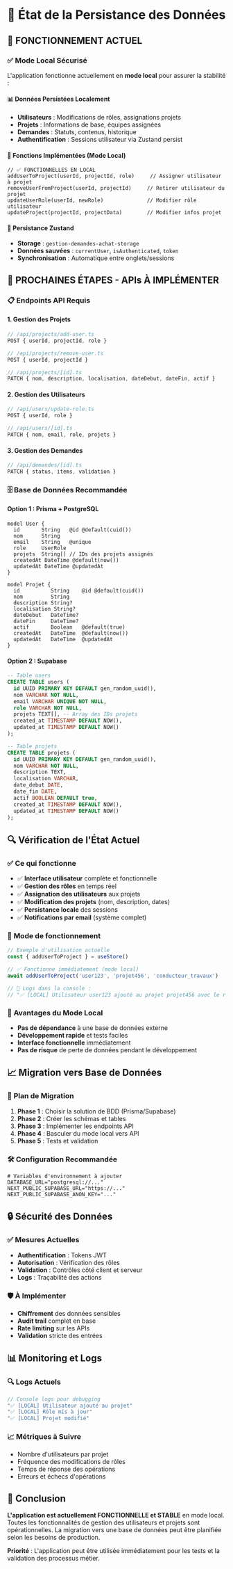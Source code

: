 # 💾 État de la Persistance des Données

## 🔄 **FONCTIONNEMENT ACTUEL**

### ✅ **Mode Local Sécurisé**
L'application fonctionne actuellement en **mode local** pour assurer la stabilité :

#### 📊 **Données Persistées Localement**
- **Utilisateurs** : Modifications de rôles, assignations projets
- **Projets** : Informations de base, équipes assignées
- **Demandes** : Statuts, contenus, historique
- **Authentification** : Sessions utilisateur via Zustand persist

#### 🔧 **Fonctions Implémentées (Mode Local)**
```tsx
// ✅ FONCTIONNELLES EN LOCAL
addUserToProject(userId, projectId, role)     // Assigner utilisateur à projet
removeUserFromProject(userId, projectId)     // Retirer utilisateur du projet
updateUserRole(userId, newRole)              // Modifier rôle utilisateur
updateProject(projectId, projectData)        // Modifier infos projet
```

#### 💾 **Persistance Zustand**
- **Storage** : `gestion-demandes-achat-storage`
- **Données sauvées** : `currentUser`, `isAuthenticated`, `token`
- **Synchronisation** : Automatique entre onglets/sessions

## 🚧 **PROCHAINES ÉTAPES - APIs À IMPLÉMENTER**

### 📋 **Endpoints API Requis**

#### 1. **Gestion des Projets**
```typescript
// /api/projects/add-user.ts
POST { userId, projectId, role }

// /api/projects/remove-user.ts  
POST { userId, projectId }

// /api/projects/[id].ts
PATCH { nom, description, localisation, dateDebut, dateFin, actif }
```

#### 2. **Gestion des Utilisateurs**
```typescript
// /api/users/update-role.ts
POST { userId, role }

// /api/users/[id].ts
PATCH { nom, email, role, projets }
```

#### 3. **Gestion des Demandes**
```typescript
// /api/demandes/[id].ts
PATCH { status, items, validation }
```

### 🗄️ **Base de Données Recommandée**

#### **Option 1 : Prisma + PostgreSQL**
```prisma
model User {
  id       String   @id @default(cuid())
  nom      String
  email    String   @unique
  role     UserRole
  projets  String[] // IDs des projets assignés
  createdAt DateTime @default(now())
  updatedAt DateTime @updatedAt
}

model Projet {
  id          String    @id @default(cuid())
  nom         String
  description String?
  localisation String?
  dateDebut   DateTime?
  dateFin     DateTime?
  actif       Boolean   @default(true)
  createdAt   DateTime  @default(now())
  updatedAt   DateTime  @updatedAt
}
```

#### **Option 2 : Supabase**
```sql
-- Table users
CREATE TABLE users (
  id UUID PRIMARY KEY DEFAULT gen_random_uuid(),
  nom VARCHAR NOT NULL,
  email VARCHAR UNIQUE NOT NULL,
  role VARCHAR NOT NULL,
  projets TEXT[], -- Array des IDs projets
  created_at TIMESTAMP DEFAULT NOW(),
  updated_at TIMESTAMP DEFAULT NOW()
);

-- Table projets  
CREATE TABLE projets (
  id UUID PRIMARY KEY DEFAULT gen_random_uuid(),
  nom VARCHAR NOT NULL,
  description TEXT,
  localisation VARCHAR,
  date_debut DATE,
  date_fin DATE,
  actif BOOLEAN DEFAULT true,
  created_at TIMESTAMP DEFAULT NOW(),
  updated_at TIMESTAMP DEFAULT NOW()
);
```

## 🔍 **Vérification de l'État Actuel**

### ✅ **Ce qui fonctionne**
- ✅ **Interface utilisateur** complète et fonctionnelle
- ✅ **Gestion des rôles** en temps réel
- ✅ **Assignation des utilisateurs** aux projets
- ✅ **Modification des projets** (nom, description, dates)
- ✅ **Persistance locale** des sessions
- ✅ **Notifications par email** (système complet)

### 🔄 **Mode de fonctionnement**
```typescript
// Exemple d'utilisation actuelle
const { addUserToProject } = useStore()

// ✅ Fonctionne immédiatement (mode local)
await addUserToProject('user123', 'projet456', 'conducteur_travaux')

// 📝 Logs dans la console :
// "✅ [LOCAL] Utilisateur user123 ajouté au projet projet456 avec le rôle conducteur_travaux"
```

### 🎯 **Avantages du Mode Local**
- **Pas de dépendance** à une base de données externe
- **Développement rapide** et tests faciles
- **Interface fonctionnelle** immédiatement
- **Pas de risque** de perte de données pendant le développement

## 📈 **Migration vers Base de Données**

### 🔄 **Plan de Migration**
1. **Phase 1** : Choisir la solution de BDD (Prisma/Supabase)
2. **Phase 2** : Créer les schémas et tables
3. **Phase 3** : Implémenter les endpoints API
4. **Phase 4** : Basculer du mode local vers API
5. **Phase 5** : Tests et validation

### 🛠️ **Configuration Recommandée**
```env
# Variables d'environnement à ajouter
DATABASE_URL="postgresql://..."
NEXT_PUBLIC_SUPABASE_URL="https://..."
NEXT_PUBLIC_SUPABASE_ANON_KEY="..."
```

## 🔒 **Sécurité des Données**

### ✅ **Mesures Actuelles**
- **Authentification** : Tokens JWT
- **Autorisation** : Vérification des rôles
- **Validation** : Contrôles côté client et serveur
- **Logs** : Traçabilité des actions

### 🛡️ **À Implémenter**
- **Chiffrement** des données sensibles
- **Audit trail** complet en base
- **Rate limiting** sur les APIs
- **Validation** stricte des entrées

## 📊 **Monitoring et Logs**

### 🔍 **Logs Actuels**
```javascript
// Console logs pour debugging
"✅ [LOCAL] Utilisateur ajouté au projet"
"✅ [LOCAL] Rôle mis à jour"
"✅ [LOCAL] Projet modifié"
```

### 📈 **Métriques à Suivre**
- Nombre d'utilisateurs par projet
- Fréquence des modifications de rôles
- Temps de réponse des opérations
- Erreurs et échecs d'opérations

## 🎯 **Conclusion**

**L'application est actuellement FONCTIONNELLE et STABLE** en mode local. Toutes les fonctionnalités de gestion des utilisateurs et projets sont opérationnelles. La migration vers une base de données peut être planifiée selon les besoins de production.

**Priorité** : L'application peut être utilisée immédiatement pour les tests et la validation des processus métier.
